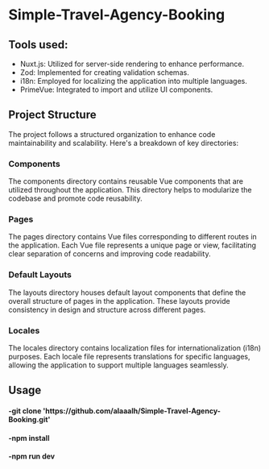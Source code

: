 # Simple-Travel-Agency-Booking

<h2>Tools used: </h2>
<ul>
<li>Nuxt.js: Utilized for server-side rendering to enhance performance.</li>
<li>Zod: Implemented for creating validation schemas.</li>
<li>i18n: Employed for localizing the application into multiple languages.</li>
<li>PrimeVue: Integrated to import and utilize UI components.</li>
</ul>

<h2>Project Structure</h2>
<p>
The project follows a structured organization to enhance code maintainability and scalability. Here's a breakdown of key directories:
</p>
<h3>
Components
</h3>
<p>
The components directory contains reusable Vue components that are utilized throughout the application. This directory helps to modularize the codebase and promote code reusability.
</p>
<h3>
Pages
</h3>
<p>
The pages directory contains Vue files corresponding to different routes in the application. Each Vue file represents a unique page or view, facilitating clear separation of concerns and improving code readability.
</p>
<h3>
Default Layouts
</h3>
<p>
The layouts directory houses default layout components that define the overall structure of pages in the application. These layouts provide consistency in design and structure across different pages.
</p>
<h3>
Locales
</h3>
<p>
The locales directory contains localization files for internationalization (i18n) purposes. Each locale file represents translations for specific languages, allowing the application to support multiple languages seamlessly.
</p>
<h2>Usage</h2>
<h4>-git clone 'https://github.com/alaaalh/Simple-Travel-Agency-Booking.git'</h4>
<h4>-npm install</h4>
<h4>-npm run dev</h4>
